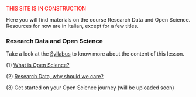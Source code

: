 <font color="#ff0000">THIS SITE IS IN CONSTRUCTION</font> 

Here you will find materials on the course Research Data and Open Science. Resources for now are in Italian, except for a few titles. 

### Research Data and Open Science

Take a look at the [Syllabus](https://lessons-open-science.github.io/template-lottie/latest/Research%20Data%20and%20Open%20Science%20course/Syllabus/) to know more about the content of this lesson.

(1) [What is Open Science?](https://lessons-open-science.github.io/template-lottie/latest/Research%20Data%20and%20Open%20Science%20course/Learning%20Unit%201/LU1-OpenScience-content/)

(2) [Research Data, why should we care?](https://lessons-open-science.github.io/template-lottie/latest/Research%20Data%20and%20Open%20Science%20course/Learning%20Unit%202/LU2-ResearchData-content/)

(3) Get started on your Open Science journey (will be uploaded soon)